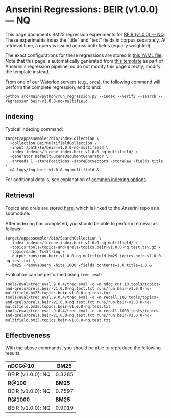 # Anserini Regressions: BEIR (v1.0.0) &mdash; NQ

This page documents BM25 regression experiments for [BEIR (v1.0.0) &mdash; NQ](http://beir.ai/).
These experiments index the "title" and "text" fields in corpus separately.
At retrieval time, a query is issued across both fields (equally weighted).

The exact configurations for these regressions are stored in [this YAML file](../../src/main/resources/regression/beir-v1.0.0-nq-multifield.yaml).
Note that this page is automatically generated from [this template](../../src/main/resources/docgen/templates/beir-v1.0.0-nq-multifield.template) as part of Anserini's regression pipeline, so do not modify this page directly; modify the template instead.

From one of our Waterloo servers (e.g., `orca`), the following command will perform the complete regression, end to end:

```
python src/main/python/run_regression.py --index --verify --search --regression beir-v1.0.0-nq-multifield
```

## Indexing

Typical indexing command:

```
target/appassembler/bin/IndexCollection \
  -collection BeirMultifieldCollection \
  -input /path/to/beir-v1.0.0-nq-multifield \
  -index indexes/lucene-index.beir-v1.0.0-nq-multifield/ \
  -generator DefaultLuceneDocumentGenerator \
  -threads 1 -storePositions -storeDocvectors -storeRaw -fields title \
  >& logs/log.beir-v1.0.0-nq-multifield &
```

For additional details, see explanation of [common indexing options](../../docs/common-indexing-options.md).

## Retrieval

Topics and qrels are stored [here](https://github.com/castorini/anserini-tools/tree/master/topics-and-qrels), which is linked to the Anserini repo as a submodule.

After indexing has completed, you should be able to perform retrieval as follows:

```
target/appassembler/bin/SearchCollection \
  -index indexes/lucene-index.beir-v1.0.0-nq-multifield/ \
  -topics tools/topics-and-qrels/topics.beir-v1.0.0-nq.test.tsv.gz \
  -topicreader TsvString \
  -output runs/run.beir-v1.0.0-nq-multifield.bm25.topics.beir-v1.0.0-nq.test.txt \
  -bm25 -removeQuery -hits 1000 -fields contents=1.0 title=1.0 &
```

Evaluation can be performed using `trec_eval`:

```
tools/eval/trec_eval.9.0.4/trec_eval -c -m ndcg_cut.10 tools/topics-and-qrels/qrels.beir-v1.0.0-nq.test.txt runs/run.beir-v1.0.0-nq-multifield.bm25.topics.beir-v1.0.0-nq.test.txt
tools/eval/trec_eval.9.0.4/trec_eval -c -m recall.100 tools/topics-and-qrels/qrels.beir-v1.0.0-nq.test.txt runs/run.beir-v1.0.0-nq-multifield.bm25.topics.beir-v1.0.0-nq.test.txt
tools/eval/trec_eval.9.0.4/trec_eval -c -m recall.1000 tools/topics-and-qrels/qrels.beir-v1.0.0-nq.test.txt runs/run.beir-v1.0.0-nq-multifield.bm25.topics.beir-v1.0.0-nq.test.txt
```

## Effectiveness

With the above commands, you should be able to reproduce the following results:

| **nDCG@10**                                                                                                  | **BM25**  |
|:-------------------------------------------------------------------------------------------------------------|-----------|
| BEIR (v1.0.0): NQ                                                                                            | 0.3285    |
| **R@100**                                                                                                    | **BM25**  |
| BEIR (v1.0.0): NQ                                                                                            | 0.7597    |
| **R@1000**                                                                                                   | **BM25**  |
| BEIR (v1.0.0): NQ                                                                                            | 0.9019    |
